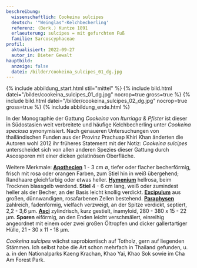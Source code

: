 ```yaml
---
beschreibung:
  wissenschaftlich: Cookeina sulcipes
  deutsch: '"Weinglas"-Kelchbecherling'
  referenz: (Berk.) Kuntze 1891
  erlaeuterung: sulcipes = mit gefurchtem Fuß
  familie: Sarcoscyphaceae
profil:
  aktualisiert: 2022-09-27
  autor_in: Dieter Gewalt
hauptbild:
  anzeige: false
  datei: /bilder/cookeina_sulcipes_01_dg.jpg
---
```

{% include abbildung_start.html stil="mittel" %}
{% include bild.html datei="/bilder/cookeina_sulcipes_01_dg.jpg" nocrop=true gross=true %}
{% include bild.html datei="/bilder/cookeina_sulcipes_02_dg.jpg" nocrop=true gross=true %}
{% include abbildung_ende.html %}

In der Monographie der Gattung *Cookeina* von *Iturriaga & Pfister* ist dieser in Südostasien weit verbreitete und häufige Kelchbecherling unter *Cookeina speciosa* synonymisiert. Nach genaueren Untersuchungen von thailändischen Funden aus der Provinz Prachuap Khiri Khan änderten die Autoren wohl 2012 ihr früheres Statement mit der Notiz: *Cookeina sulcipes* unterscheidet sich von allen anderen Spezies dieser Gattung durch Ascosporen mit einer dicken gelatinösen Oberfläche.

Weitere Merkmale: **[Apothecien](Apothecien "Glossar")** 1 - 3 cm ∅, tiefer oder flacher becherförmig, frisch mit rosa oder orangen Farben, zum Stiel hin in weiß übergehend; Randhaare gleichfarbig oder etwas heller. **[Hymenium](Hymenium "Glossar")** hellrosa, beim Trocknen blassgelb werdend. **Stiel** 4 - 6 cm lang, weiß oder zumindest heller als der Becher, an der Basis leicht knollig verdickt. **[Excipulum](Excipulum "Glossar")** aus großen, dünnwandigen, rosafarbenen Zellen bestehend. **[Paraphysen](Paraphyse "Glossar")** zahlreich, fadenförmig, vielfach verzweigt, an der Spitze verdickt, septiert, 2,2 - 3,6 µm. **[Asci](Asci "Glossar")** zylindrisch, kurz gestielt, inamyloid, 280 - 380 x 15 - 22 µm. **Sporen** eiförmig, an den Enden leicht verschmälert, einreihig angeordnet mit einem oder zwei großen Öltropfen und dicker gallertartiger Hülle, 21 - 30 x 11 - 18 µm.

*Cookeina sulcipes* wächst saprobiontisch auf Totholz, gern auf liegenden Stämmen. Ich selbst habe die Art schon mehrfach in Thailand gefunden, u. a. in den Nationalparks Kaeng Krachan, Khao Yai, Khao Sok sowie im Cha Am Forest Park.
